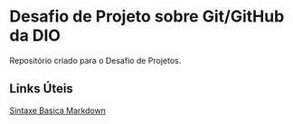 # Desafio de Projeto sobre Git/GitHub da DIO
Repositório criado para o Desafio de Projetos.

## Links Úteis
[Sintaxe Basica Markdown](https://www.markdownguide.org/basic-syntax/)
